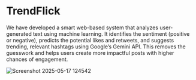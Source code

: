 ﻿# TrendFlick


We have developed a smart web-based system that analyzes user-generated text using machine learning. It identifies the sentiment (positive or negative), predicts the potential likes and retweets, and suggests trending, relevant hashtags using Google’s Gemini API. This removes the guesswork and helps users create more impactful posts with higher chances of engagement.


![Screenshot 2025-05-17 124542](https://github.com/user-attachments/assets/742ba4b1-cc84-4ce1-88bc-bb64add204cc)
